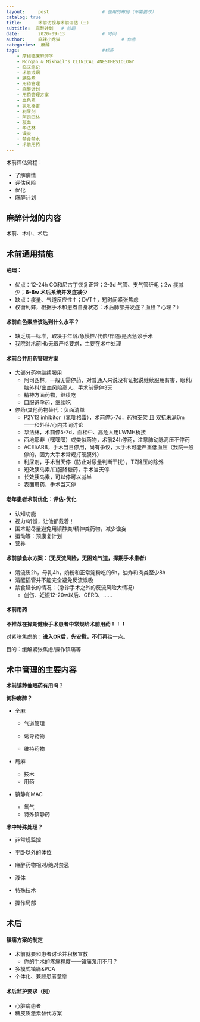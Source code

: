 ```yaml
---
layout:     post   				    # 使用的布局（不需要改）
catalog: true
title:      术前访视与术前评估（三）
subtitle:  麻醉计划   # 标题 
date:       2020-09-13				# 时间
author:     麻辣小龙猫 						# 作者
categories:  麻醉					
tags:								#标签
    - 摩根临床麻醉学
    - Morgan & Mikhail's CLINICAL ANESTHESIOLOGY
    - 临床笔记
    - 术前戒烟
    - 胰岛素
    - 用药管理
    - 麻醉计划
    - 用药管理方案
    - 血色素
    - 氯吡格雷
    - 利尿剂
    - 阿司匹林
    - 凝血
    - 华法林
    - 误吸
    - 禁食禁水
    - 术前用药
---
```



术前评估流程：

- 了解病情
- 评估风险
- 优化
- 麻醉计划

## 麻醉计划的内容

术前、术中、术后


## 术前通用措施

#### 戒烟：

- 优点：12-24h CO和尼古丁恢复正常；2-3d 气管、支气管纤毛；2w 痰减少；**6-8w 术后系统并发症减少**
- 缺点：痰量、气道反应性↑；DVT↑，短时间紧张焦虑
- 权衡利弊，根据手术和患者自身状态：术后肺部并发症？血栓？心理？）

#### 术前血色素应该达到什么水平？

- 缺乏统一标准，取决于年龄/急慢性/代偿/伴随/是否急诊手术
- 我院对术前Hb无很严格要求，主要在术中处理

#### 术前合并用药管理方案

- 大部分药物继续服用
    - 阿司匹林，一般无需停药，对普通人来说没有证据说继续服用有害，眼科/脑外科/出血风险高人，手术前需停3天
    - 精神方面药物，继续吃
    - 口服避孕药，继续吃
- 停药/其他药物替代：负面清单
    - P2Y12 inhibitor（氯吡格雷），术前停5-7d，药物支架 且 双抗未满6m——和外科/心内共同讨论
    - 华法林，术前停5-7d，血栓中、高危人用LWMH桥接
    - 西地那非（嘿嘿嘿）或类似药物，术前24h停药，注意肺动脉高压不停药
    - ACEI/ARB，手术当日停用，尚有争议，大手术可能严重低血压（我院一般停的，因为大手术常规打硬膜外）
    - 利尿剂，手术当天停（防止对尿量判断干扰），TZ降压的除外
    - 短效胰岛素/口服降糖药，手术当天停
    - 长效胰岛素，可以停可以减半
    - 表面用药，手术当天停

#### 老年患者术前优化：评估-优化

- 认知功能
- 视力/听觉，让他都戴着！
- 围术期尽量避免用镇静类/精神类药物，减少谵妄
- 运动等：预康复计划
- 营养

#### 术前禁食水方案：（无反流风险，无困难气道，择期手术患者）

- 清流质2h，母乳4h，奶粉和正常淀粉吃的6h，油炸和肉类至少8h
- 清醒插管并不能完全避免反流误吸
- 禁食延长的情况：（急诊手术之外的反流风险大情况）
    - 创伤、妊娠12-20w以后、GERD、……

#### 术前用药

**不推荐在择期健康手术患者中常规给术前用药！！！**

对紧张焦虑的：**进入OR后，先安慰，不行再**给一点。

目的：缓解紧张焦虑/操作镇痛等

## 术中管理的主要内容

**术前镇静催眠药有用吗？**

**何种麻醉？**

* 全麻

  * 气道管理

  * 诱导药物
  * 维持药物

* 局麻
  * 技术
  * 用药

* 镇静和MAC
  * 氧气
  * 特殊镇静药

**术中特殊处理？**

* 非常规监控

* 平卧以外的体位

* 麻醉药物相对/绝对禁忌

* 液体

* 特殊技术

* 操作局部


## 术后

#### 镇痛方案的制定

- 术前就要和患者讨论并积极宣教
    - 你的手术的疼痛程度——镇痛泵用不用？
- 多模式镇痛&PCA
- 个体化、兼顾患者意愿

#### 术后监护要求（例）

- 心脏病患者
- 糖皮质激素替代方案
